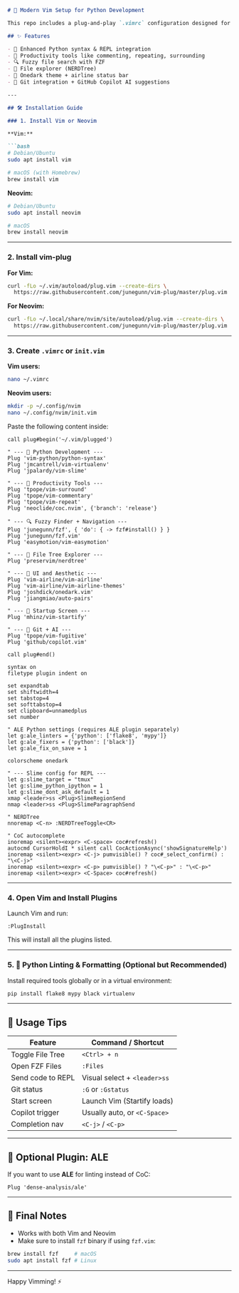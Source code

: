 ```markdown
# 🧠 Modern Vim Setup for Python Development

This repo includes a plug-and-play `.vimrc` configuration designed for Python development and productivity. It leverages **[vim-plug](https://github.com/junegunn/vim-plug)** to manage plugins and works on both **Vim** and **Neovim**.

## ✨ Features

- 🐍 Enhanced Python syntax & REPL integration
- 🚀 Productivity tools like commenting, repeating, surrounding
- 🔍 Fuzzy file search with FZF
- 📁 File explorer (NERDTree)
- 🎨 Onedark theme + airline status bar
- 🧠 Git integration + GitHub Copilot AI suggestions

---

## 🛠️ Installation Guide

### 1. Install Vim or Neovim

**Vim:**

```bash
# Debian/Ubuntu
sudo apt install vim

# macOS (with Homebrew)
brew install vim
```

**Neovim:**

```bash
# Debian/Ubuntu
sudo apt install neovim

# macOS
brew install neovim
```

---

### 2. Install vim-plug

**For Vim:**

```bash
curl -fLo ~/.vim/autoload/plug.vim --create-dirs \
  https://raw.githubusercontent.com/junegunn/vim-plug/master/plug.vim
```

**For Neovim:**

```bash
curl -fLo ~/.local/share/nvim/site/autoload/plug.vim --create-dirs \
  https://raw.githubusercontent.com/junegunn/vim-plug/master/plug.vim
```

---

### 3. Create `.vimrc` or `init.vim`

**Vim users:**

```bash
nano ~/.vimrc
```

**Neovim users:**

```bash
mkdir -p ~/.config/nvim
nano ~/.config/nvim/init.vim
```

Paste the following content inside:

```vim
call plug#begin('~/.vim/plugged')

" --- 🐍 Python Development ---
Plug 'vim-python/python-syntax'
Plug 'jmcantrell/vim-virtualenv'
Plug 'jpalardy/vim-slime'

" --- 🚀 Productivity Tools ---
Plug 'tpope/vim-surround'
Plug 'tpope/vim-commentary'
Plug 'tpope/vim-repeat'
Plug 'neoclide/coc.nvim', {'branch': 'release'}

" --- 🔍 Fuzzy Finder + Navigation ---
Plug 'junegunn/fzf', { 'do': { -> fzf#install() } }
Plug 'junegunn/fzf.vim'
Plug 'easymotion/vim-easymotion'

" --- 📁 File Tree Explorer ---
Plug 'preservim/nerdtree'

" --- 🎨 UI and Aesthetic ---
Plug 'vim-airline/vim-airline'
Plug 'vim-airline/vim-airline-themes'
Plug 'joshdick/onedark.vim'
Plug 'jiangmiao/auto-pairs'

" --- 🏁 Startup Screen ---
Plug 'mhinz/vim-startify'

" --- 🧠 Git + AI ---
Plug 'tpope/vim-fugitive'
Plug 'github/copilot.vim'

call plug#end()

syntax on
filetype plugin indent on

set expandtab
set shiftwidth=4
set tabstop=4
set softtabstop=4
set clipboard=unnamedplus
set number

" ALE Python settings (requires ALE plugin separately)
let g:ale_linters = {'python': ['flake8', 'mypy']}
let g:ale_fixers = {'python': ['black']}
let g:ale_fix_on_save = 1

colorscheme onedark

" --- Slime config for REPL ---
let g:slime_target = "tmux"
let g:slime_python_ipython = 1
let g:slime_dont_ask_default = 1
xmap <leader>ss <Plug>SlimeRegionSend
nmap <leader>ss <Plug>SlimeParagraphSend

" NERDTree
nnoremap <C-n> :NERDTreeToggle<CR>

" CoC autocomplete
inoremap <silent><expr> <C-space> coc#refresh()
autocmd CursorHoldI * silent call CocActionAsync('showSignatureHelp')
inoremap <silent><expr> <C-j> pumvisible() ? coc#_select_confirm() : "\<C-j>"
inoremap <silent><expr> <C-p> pumvisible() ? "\<C-p>" : "\<C-p>"
inoremap <silent><expr> <C-Space> coc#refresh()
```

---

### 4. Open Vim and Install Plugins

Launch Vim and run:

```vim
:PlugInstall
```

This will install all the plugins listed.

---

### 5. 🧪 Python Linting & Formatting (Optional but Recommended)

Install required tools globally or in a virtual environment:

```bash
pip install flake8 mypy black virtualenv
```

---

## 🧠 Usage Tips

| Feature            | Command / Shortcut           |
| ------------------ | ---------------------------- |
| Toggle File Tree   | `<Ctrl> + n`                 |
| Open FZF Files     | `:Files`                     |
| Send code to REPL  | Visual select + `<leader>ss` |
| Git status         | `:G` or `:Gstatus`           |
| Start screen       | Launch Vim (Startify loads)  |
| Copilot trigger    | Usually auto, or `<C-Space>` |
| Completion nav     | `<C-j>` / `<C-p>`            |

---

## 🔌 Optional Plugin: ALE

If you want to use **ALE** for linting instead of CoC:

```vim
Plug 'dense-analysis/ale'
```

---

## 💬 Final Notes

- Works with both Vim and Neovim
- Make sure to install `fzf` binary if using `fzf.vim`:
  
```bash
brew install fzf     # macOS
sudo apt install fzf # Linux
```

---

Happy Vimming! ⚡
```
